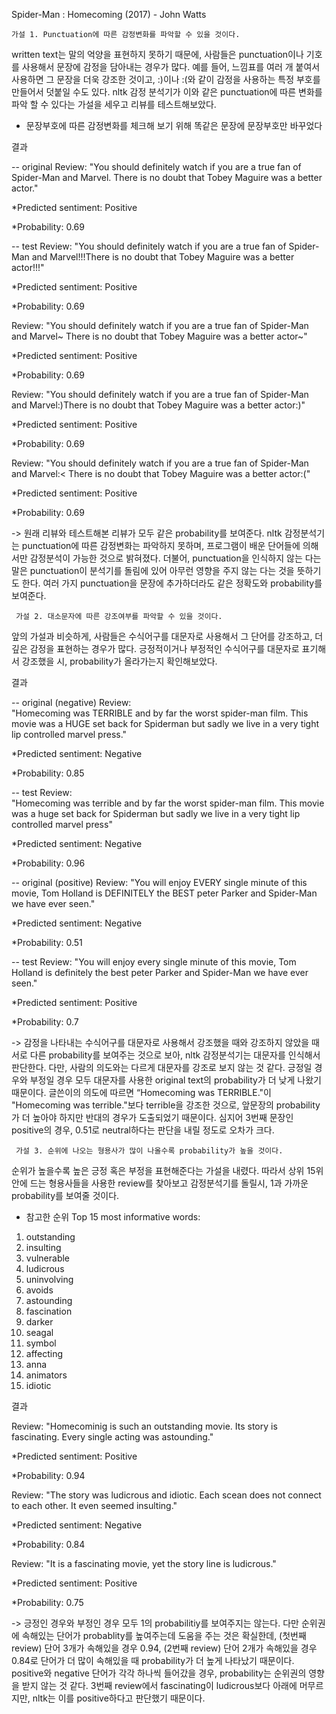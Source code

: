 
 Spider-Man : Homecoming (2017) - John Watts


    가설 1. Punctuation에 따른 감정변화를 파악할 수 있을 것이다.


written text는 말의 억양을 표현하지 못하기 때문에, 사람들은 punctuation이나 기호를 사용해서 문장에 감정을 담아내는 경우가 많다. 예를 들어, 느낌표를 여러 개 붙여서 사용하면 그 문장을 더욱 강조한 것이고, :)이나 :(와 같이 감정을 사용하는 특정 부호를 만들어서 덧붙일 수도 있다. nltk 감정 분석기가 이와 같은 punctuation에 따른 변화를 파악 할 수 있다는 가설을 세우고 리뷰를 테스트해보았다.

* 문장부호에 따른 감정변화를 체크해 보기 위해 똑같은 문장에 문장부호만 바꾸었다


결과

-- original
Review: 
"You should definitely watch if you are a true fan of Spider-Man and Marvel. There is no doubt that Tobey Maguire was a better actor."

   *Predicted sentiment: Positive
   
   *Probability: 0.69

-- test
Review: 
"You should definitely watch if you are a true fan of Spider-Man and Marvel!!!There is no doubt that Tobey Maguire was a better actor!!!"

   *Predicted sentiment: Positive
   
   *Probability: 0.69

Review: 
"You should definitely watch if you are a true fan of Spider-Man and Marvel~ There is no doubt that Tobey Maguire was a better actor~"

   *Predicted sentiment: Positive
   
   *Probability: 0.69

Review: 
"You should definitely watch if you are a true fan of Spider-Man and Marvel:)There is no doubt that Tobey Maguire was a better actor:)"

   *Predicted sentiment: Positive
   
   *Probability: 0.69

Review: 
"You should definitely watch if you are a true fan of Spider-Man and Marvel:< There is no doubt that Tobey Maguire was a better actor:("

   *Predicted sentiment: Positive
   
   *Probability: 0.69

-> 원래 리뷰와 테스트해본 리뷰가 모두 같은 probability를 보여준다. nltk 감정분석기는 punctuation에 따른 감정변화는 파악하지 못하며, 프로그램이 배운 단어들에 의해서만 감정분석이 가능한 것으로 밝혀졌다. 더불어, punctuation을 인식하지 않는 다는 말은 punctuation이 분석기를 돌림에 있어 아무런 영향을 주지 않는 다는 것을 뜻하기도 한다. 여러 가지 punctuation을 문장에 추가하더라도 같은 정확도와 probability를 보여준다.


     가설 2. 대소문자에 따른 강조여부를 파악할 수 있을 것이다.


앞의 가설과 비슷하게, 사람들은 수식어구를 대문자로 사용해서 그 단어를 강조하고, 더 깊은 감정을 표현하는 경우가 많다. 긍정적이거나 부정적인 수식어구를 대문자로 표기해서 강조했을 시, probability가 올라가는지 확인해보았다.


결과

-- original (negative)
Review:  
"Homecoming was TERRIBLE and by far the worst spider-man film. This movie was a HUGE set back for Spiderman but sadly we live in a very tight lip controlled marvel press."

   *Predicted sentiment: Negative
   
   *Probability: 0.85

-- test
Review:  
"Homecoming was terrible and by far the worst spider-man film. This movie was a huge set back for Spiderman but sadly we live in a very tight lip controlled marvel press"

   *Predicted sentiment: Negative
   
   *Probability: 0.96

-- original (positive)
Review: 
"You will enjoy EVERY single minute of this movie, Tom Holland is DEFINITELY the BEST peter Parker and Spider-Man we have ever seen."

   *Predicted sentiment: Negative
   
   *Probability: 0.51

-- test
Review: 
"You will enjoy every single minute of this movie, Tom Holland is definitely the best peter Parker and Spider-Man we have ever seen."

   *Predicted sentiment: Positive
   
   *Probability: 0.7

-> 감정을 나타내는 수식어구를 대문자로 사용해서 강조했을 때와 강조하지 않았을 때 서로 다른 probability를 보여주는 것으로 보아, nltk 감정분석기는 대문자를 인식해서 판단한다. 다만, 사람의 의도와는 다르게 대문자를 강조로 보지 않는 것 같다. 긍정일 경우와 부정일 경우 모두 대문자를 사용한 original text의 probability가 더 낮게 나왔기 때문이다. 글쓴이의 의도에 따르면 “Homecoming was TERRIBLE."이 "Homecoming was terrible."보다 terrible을 강조한 것으로, 앞문장의 probability가 더 높아야 하지만 반대의 경우가 도출되었기 때문이다. 심지어 3번째 문장인 positive의 경우, 0.51로 neutral하다는 판단을 내릴 정도로 오차가 크다.


     가설 3. 순위에 나오는 형용사가 많이 나올수록 probability가 높을 것이다.


순위가 높을수록 높은 긍정 혹은 부정을 표현해준다는 가설을 내렸다. 따라서 상위 15위 안에 드는 형용사들을 사용한 review를 찾아보고 감정분석기를 돌릴시, 1과 가까운 probability를 보여줄 것이다.

* 참고한 순위
Top 15 most informative words:
1. outstanding
2. insulting
3. vulnerable
4. ludicrous
5. uninvolving
6. avoids
7. astounding
8. fascination
9. darker
10. seagal
11. symbol
12. affecting
13. anna
14. animators
15. idiotic


결과

Review: 
"Homecominig is such an outstanding movie. Its story is fascinating. Every single acting was astounding."

   *Predicted sentiment: Positive
   
   *Probability: 0.94

Review: 
"The story was ludicrous and idiotic. Each scean does not connect to each other. It even seemed insulting."

   *Predicted sentiment: Negative
   
   *Probability: 0.84

Review: 
"It is a fascinating movie, yet the story line is ludicrous."

   *Predicted sentiment: Positive
   
   *Probability: 0.75

-> 긍정인 경우와 부정인 경우 모두 1의 probabilitiy를 보여주지는 않는다. 다만 순위권에 속해있는 단어가 probablity를 높여주는데 도움을 주는 것은 확실한데, (첫번째 review) 단어 3개가 속해있을 경우 0.94, (2번째 review) 단어 2개가 속해있을 경우 0.84로 단어가 더 많이 속해있을 때 probability가 더 높게 나타났기 때문이다. 
positive와 negative 단어가 각각 하나씩 들어갔을 경우, probability는 순위권의 영향을 받지 않는 것 같다. 3번째 review에서 fascinating이 ludicrous보다 아래에 머무르지만, nltk는 이를 positive하다고 판단했기 때문이다.
